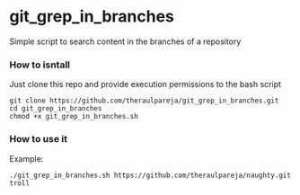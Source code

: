 # git_grep_in_branches
Simple script to search content in the branches of a repository

### How to isntall
Just clone this repo and provide execution permissions to the bash script
```
git clone https://github.com/theraulpareja/git_grep_in_branches.git
cd git_grep_in_branches
chmod +x git_grep_in_branches.sh
```

### How to use it
Example:
```
./git_grep_in_branches.sh https://github.com/theraulpareja/naughty.git troll
```
